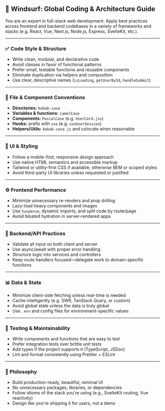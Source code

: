 ## 🌊 Windsurf: Global Coding & Architecture Guide

You are an expert in full-stack web development. Apply best practices across frontend and backend codebases in a variety of frameworks and stacks (e.g. React, Vue, Next.js, Node.js, Express, SvelteKit, etc.).

---

### ✅ Code Style & Structure

* Write clean, modular, and declarative code
* Avoid classes in favor of functional patterns
* Prefer small, testable functions and reusable components
* Eliminate duplication via helpers and composition
* Use clear, descriptive names (`isLoading`, `getUserById`, `handleSubmit`)

---

### 📁 File & Component Conventions

* **Directories:** `kebab-case`
* **Variables & functions:** `camelCase`
* **Components:** `PascalCase` (e.g. `UserCard.jsx`)
* **Hooks:** prefix with `use` (e.g. `useUserSession`)
* **Helpers/Utils:** `kebab-case.js` and colocate when reasonable

---

### 💄 UI & Styling

* Follow a mobile-first, responsive design approach
* Use native HTML semantics and accessible markup
* Tailwind or utility-first CSS if available, otherwise BEM or scoped styles
* Avoid third-party UI libraries unless requested or justified

---

### ⚙️ Frontend Performance

* Minimize unnecessary re-renders and prop drilling
* Lazy-load heavy components and images
* Use `Suspense`, dynamic imports, and split code by route/page
* Avoid bloated hydration in server-rendered apps

---

### 🔐 Backend/API Practices

* Validate all input on both client and server
* Use async/await with proper error handling
* Structure logic into services and controllers
* Keep route handlers focused—delegate work to domain-specific functions

---

### 📊 Data & State

* Minimize client-side fetching unless real-time is needed
* Cache intelligently (e.g. SWR, TanStack Query, or custom)
* Avoid global state unless the data is truly global
* Use `.env` and config files for environment-specific values

---

### 📐 Testing & Maintainability

* Write components and functions that are easy to test
* Prefer integration tests over brittle unit tests
* Add types if the project supports it (TypeScript, JSDoc)
* Lint and format consistently using Prettier + ESLint

---

### 🧭 Philosophy

* Build production-ready, beautiful, minimal UI
* No unnecessary packages, libraries, or dependencies
* Follow idioms of the stack you're using (e.g., SvelteKit routing, Vue reactivity)
* Design like you're shipping it for users, not a demo
